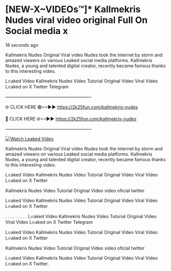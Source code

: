 # [NEW-X~VIDEOs™]* Kallmekris Nudes viral video original Full On Social media x

18 seconds ago

Kallmekris Nudes Original Viral video Nudes took the internet by storm and amazed viewers on various Leaked social media platforms. Kallmekris Nudes, a young and talented digital creator, recently became famous thanks to this interesting video.

L𝚎aked Video Kallmekris Nudes Video Tutorial Original Video Viral Video L𝚎aked on X Twitter Telegram

———————————————————-

🌐 CLICK HERE 🟢==►► https://2k25fun.com/kallmekris-nudes

🔴 CLICK HERE 🌐==►► https://2k25fun.com/kallmekris-nudes

———————————————————-

[![Watch Leaked Video](https://miro.medium.com/v2/resize:fit:828/format:webp/1*cilzJN44JGOrTw9NJCrNHA.gif "Watch Leaked Video")](https://2k25fun.com/kallmekris-nudes)

Kallmekris Nudes Original Viral video Nudes took the internet by storm and amazed viewers on various Leaked social media platforms. Kallmekris Nudes, a young and talented digital creator, recently became famous thanks to this interesting video.

L𝚎aked Video Kallmekris Nudes Video Tutorial Original Video Viral Video L𝚎aked on X Twitter

Kallmekris Nudes Video Tutorial Original Video video oficial twitter

L𝚎aked Video Kallmekris Nudes Video Tutorial Original Video Viral Video L𝚎aked on X Twitter

. . . . . . . . . L𝚎aked Video Kallmekris Nudes Video Tutorial Original Video Viral Video L𝚎aked on X Twitter Telegram

L𝚎aked Video Kallmekris Nudes Video Tutorial Original Video Viral Video L𝚎aked on X Twitter

Kallmekris Nudes Video Tutorial Original Video video oficial twitter

L𝚎aked Video Kallmekris Nudes Video Tutorial Original Video Viral Video L𝚎aked on X Twitter.